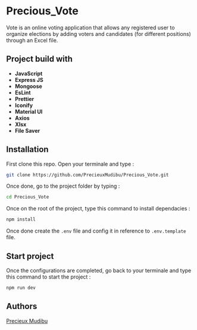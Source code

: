 # **Precious_Vote**

Vote is an online voting application that allows any registered user to organize elections by adding voters and candidates (for different positions) through an Excel file.

## Project build with

* **JavaScript**
* **Express JS**
* **Mongoose**
* **EsLint**
* **Prettier**
* **Iconify**
* **Material UI**
* **Axios**
* **Xlsx**
* **File Saver**


## Installation

First clone this repo. Open your terminale and type :

```bash
git clone https://github.com/PrecieuxMudibu/Precious_Vote.git
```

Once done, go to the project folder by typing :

```bash
cd Precious_Vote
```

Once on the root of the project, type this command to install dependacies :

```bash
npm install
```

Once done create the `.env` file and config it in reference to `.env.template` file.


## Start project

Once the configurations are completed, go back to your terminale and type this command to start the project :

```bash
npm run dev
```


## Authors

[Precieux Mudibu](https://github.com/PrecieuxMudibu)